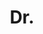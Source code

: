 ---
name: Sadeep Jayasumana
title: Dr.
email: __removethis__sadeep@robots.ox.ac.uk
website: http://www.robots.ox.ac.uk/~sadeep/
note: 
category: Former Members
photo: 
---